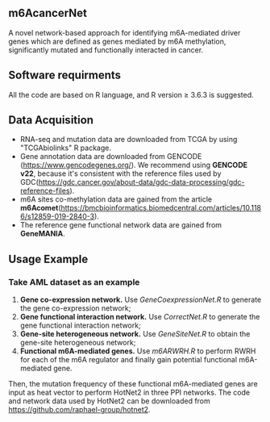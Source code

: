 ## m6AcancerNet
A novel network-based approach for identifying m6A-mediated driver genes which are defined as genes mediated by m6A methylation, significantly mutated and functionally interacted in cancer.
## Software requirments
All the code are based on R language, and R version ≥ 3.6.3  is suggested.
## Data Acquisition
* RNA-seq and mutation data are downloaded from TCGA by using "TCGAbiolinks" R package.
* Gene annotation data are downloaded from GENCODE (https://www.gencodegenes.org/). We recommend using **GENCODE v22**, because it's consistent with the reference files used by GDC(https://gdc.cancer.gov/about-data/gdc-data-processing/gdc-reference-files).
* m6A sites co-methylation data are gained from the article **m6Acomet**(https://bmcbioinformatics.biomedcentral.com/articles/10.1186/s12859-019-2840-3).
* The reference gene functional network data are gained from **GeneMANIA**.
## Usage Example
### Take AML dataset as an example
1. **Gene co-expression network.** Use *GeneCoexpressionNet.R* to generate the gene co-expression network;
2. **Gene functional interaction network.** Use *CorrectNet.R* to generate the gene functional interaction network;
3. **Gene-site heterogeneous network.** Use *GeneSiteNet.R* to obtain the gene-site heterogeneous network;
4. **Functional m6A-mediated genes.** Use *m6ARWRH.R* to perform RWRH for each of the m6A regulator and finally gain potential functional m6A-mediated gene.

Then, the mutation frequency of these functional m6A-mediated genes are input as heat vector to perform HotNet2 in three PPI networks. The code and network data used by HotNet2 can be downloaded from https://github.com/raphael-group/hotnet2.
